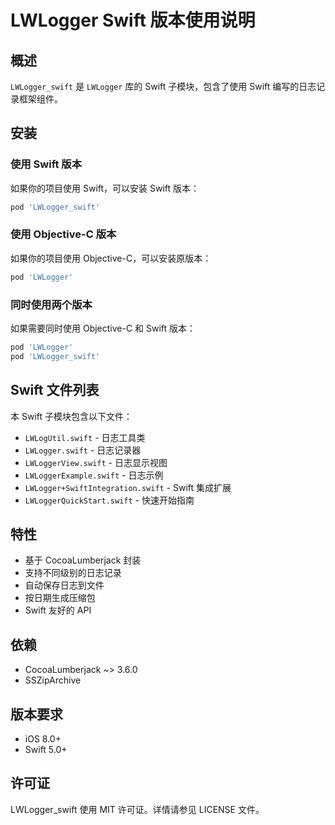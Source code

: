 # LWLogger Swift 版本使用说明

## 概述

`LWLogger_swift` 是 `LWLogger` 库的 Swift 子模块，包含了使用 Swift 编写的日志记录框架组件。

## 安装

### 使用 Swift 版本

如果你的项目使用 Swift，可以安装 Swift 版本：

```ruby
pod 'LWLogger_swift'
```

### 使用 Objective-C 版本

如果你的项目使用 Objective-C，可以安装原版本：

```ruby
pod 'LWLogger'
```

### 同时使用两个版本

如果需要同时使用 Objective-C 和 Swift 版本：

```ruby
pod 'LWLogger'
pod 'LWLogger_swift'
```

## Swift 文件列表

本 Swift 子模块包含以下文件：

- `LWLogUtil.swift` - 日志工具类
- `LWLogger.swift` - 日志记录器
- `LWLoggerView.swift` - 日志显示视图
- `LWLoggerExample.swift` - 日志示例
- `LWLogger+SwiftIntegration.swift` - Swift 集成扩展
- `LWLoggerQuickStart.swift` - 快速开始指南

## 特性

- 基于 CocoaLumberjack 封装
- 支持不同级别的日志记录
- 自动保存日志到文件
- 按日期生成压缩包
- Swift 友好的 API

## 依赖

- CocoaLumberjack ~> 3.6.0
- SSZipArchive

## 版本要求

- iOS 8.0+
- Swift 5.0+

## 许可证

LWLogger_swift 使用 MIT 许可证。详情请参见 LICENSE 文件。

